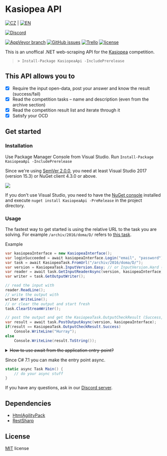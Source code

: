 Kasiopea API
===
[![CZ](https://download.kde.org/extra/flags/png/cz.png)](./README.md) | [![EN](https://download.kde.org/extra/flags/png/gb.png)](./README-en.md)

[![Discord](https://img.shields.io/discord/404269352335048704.svg)][discord]

[![AppVeyor branch](https://img.shields.io/appveyor/ci/Sorashi/KasiopeaApi/master.svg)](https://ci.appveyor.com/project/Sorashi/kasiopeaapi)
[![GitHub issues](https://img.shields.io/github/issues/Sorashi/KasiopeaApi.svg)](https://github.com/Sorashi/KasiopeaApi/issues)
[![Trello](https://img.shields.io/badge/board-on%20trello-brightgreen.svg)](https://trello.com/b/g63MxKDP)
[![license](https://img.shields.io/github/license/sorashi/KasiopeaApi.svg)](./LICENSE)

This is an unoffical .NET web-scraping API for the [Kasiopea](https://kasiopea.matfyz.cz) competition.

> `> Install-Package KasiopeaApi -IncludePrerelease`

## This API allows you to

- [x] Require the input open-data, post your answer and know the result (success/fail)
- [x] Read the competition tasks – name and description (even from the archive section)
- [x] Read the competition result list and iterate through it
- [x] Satisfy your OCD

## Get started

### Installation

Use Package Manager Console from Visual Studio. Run `Install-Package KasiopeaApi -IncludePrerelease`

Since we're using [SemVer 2.0.0](https://semver.org/spec/v2.0.0.html), you need at least Visual Studio 2017 (version 15.3) or NuGet client 4.3.0 or above.

![](https://user-images.githubusercontent.com/6270283/29934511-c7bf6f84-8e7b-11e7-9188-c54966a24d4e.png)

[comment]: # (Fallback image: https://a.doko.moe/awjfpp.png)

If you don't use Visual Studio, you need to have the [NuGet console](https://chocolatey.org/packages/NuGet.CommandLine) installed and execute `nuget install KasiopeaApi -PreRelease` in the project directory.

### Usage

The fastest way to get started is using the relative URL to the task you are solving. For example `/archiv/2016/doma/D/` refers to [this task](https://kasiopea.matfyz.cz/archiv/2016/doma/D/).

Example

```csharp
var kasiopeaInterface = new KasiopeaInterface();
var loginSucceeded = await kasiopeaInterface.Login("email", "password");
var task = await KasiopeaTask.FromUrl("/archiv/2016/doma/D/");
var version = KasiopeaTask.InputVersion.Easy; // or InputVersion.Hard (hard input has more difficult constraints)
var reader = await task.GetInputReaderAsync(version, kasiopeaInterface);
var writer = task.GetOutputWriter();

// read the input with
reader.ReadLine();
// write the output with
writer.WriteLine();
// or clear the output and start fresh
task.ClearStreamWriter();

// post the output and get the KasiopeaTask.OutputCheckResult (Success, Fail, Timeout, MissingFile, Unknown)
var result = await task.PostOutputAsync(version, kasiopeaInterface);
if(result == KasiopeaTask.OutputCheckResult.Success)
	Console.WriteLine("Hurray");
else
	Console.WriteLine(result.ToString());
```

<details>
<summary><strike>How to use await from the application entry-point?</strike></summary>

```csharp
static void Main() {
	try {
		MainAsync().Wait();
	}
	catch(Exception e) {
		while(e is AggregateException) e = e.InnerException;
		throw e;
	}
}
static async Task MainAsync() {
	// do your async stuff
}
```
</details>

Since C# 7.1 you can make the entry point async.
```csharp
static async Task Main() {
	// do your async stuff
}
```
If you have any questions, ask in our [Discord server][discord].

## Dependencies

- [HtmlAgilityPack](https://www.nuget.org/packages/HtmlAgilityPack/)
- [RestSharp](https://www.nuget.org/packages/RestSharp/)

## License

[MIT](https://rawgit.com/Sorashi/KasiopeaApi/master/LICENSE) license

[discord]: https://discord.gg/bGzPAvy